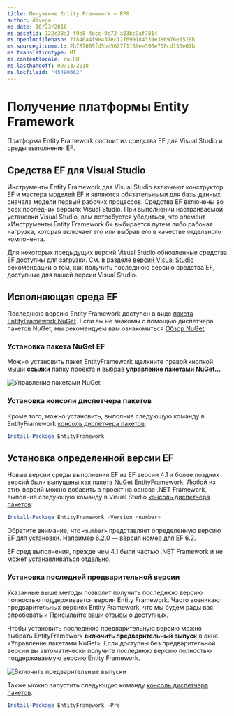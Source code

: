 ```yaml
---
title: Получение Entity Framework — EF6
author: divega
ms.date: 10/23/2016
ms.assetid: 122c38a2-f9e8-4ecc-9c72-a83bc9af7814
ms.openlocfilehash: 7f840a4f9e437ec12f699184339e386976e1528b
ms.sourcegitcommit: 2b787009fd5be5627f1189ee396e708cd130e07b
ms.translationtype: MT
ms.contentlocale: ru-RU
ms.lasthandoff: 09/13/2018
ms.locfileid: "45490662"
---
```

# <a name="get-entity-framework"></a>Получение платформы Entity Framework
Платформа Entity Framework состоит из средства EF для Visual Studio и среды выполнения EF.

## <a name="ef-tools-for-visual-studio"></a>Средства EF для Visual Studio

Инструменты Entity Framework для Visual Studio включают конструктор EF и мастера моделей EF и являются обязательными для базы данных сначала модели первый рабочих процессов. Средства EF включены во всех последних версиях Visual Studio. При выполнении настраиваемой установки Visual Studio, вам потребуется убедиться, что элемент «Инструменты Entity Framework 6» выбирается путем либо рабочая нагрузка, которая включает его или выбрав его в качестве отдельного компонента.

Для некоторых предыдущих версий Visual Studio обновленные средства EF доступны для загрузки. См. в разделе [версий Visual Studio](~/ef6/what-is-new/visual-studio.md) рекомендации о том, как получить последнюю версию средства EF, доступные для вашей версии Visual Studio.

## <a name="ef-runtime"></a>Исполняющая среда EF

Последнюю версию Entity Framework доступен в виде [пакета EntityFramework NuGet](http://nuget.org/packages/EntityFramework/). Если вы не знакомы с помощью диспетчера пакетов NuGet, мы рекомендуем вам ознакомиться [Обзор NuGet](https://docs.microsoft.com/nuget/consume-packages/overview-and-workflow).

### <a name="installing-the-ef-nuget-package"></a>Установка пакета NuGet EF

Можно установить пакет EntityFramework щелкните правой кнопкой мыши **ссылки** папку проекта и выбрав **управление пакетами NuGet...**

![Управление пакетами NuGet](~/ef6/media/managenugetpackages.png)

### <a name="installing-from-package-manager-console"></a>Установка консоли диспетчера пакетов

Кроме того, можно установить, выполнив следующую команду в EntityFramework [консоль диспетчера пакетов](http://docs.nuget.org/docs/start-here/using-the-package-manager-console).

``` powershell
Install-Package EntityFramework
```

## <a name="installing-a-specific-version-of-ef"></a>Установка определенной версии EF

Новые версии среды выполнения EF из EF версии 4.1 и более поздних версий были выпущены как [пакета NuGet EntityFramework](https://www.nuget.org/packages/EntityFramework/). Любой из этих версий можно добавить в проект на основе .NET Framework, выполнив следующую команду в Visual Studio [консоль диспетчера пакетов](http://docs.nuget.org/docs/start-here/using-the-package-manager-console):

``` powershell
Install-Package EntityFramework -Version <number>
```

Обратите внимание, что `<number>` представляет определенную версию EF для установки. Например 6.2.0 — версия номер для EF 6.2.   

EF сред выполнения, прежде чем 4.1 были частью .NET Framework и не может устанавливаться отдельно.

### <a name="installing-the-latest-preview"></a>Установка последней предварительной версии

Указанные выше методы позволит получить последнюю версию полностью поддерживается версия Entity Framework. Часто возникают предварительных версиях Entity Framework, что мы будем рады вас опробовать и Присылайте ваши отзывы о доступных.

Чтобы установить последнюю предварительную версию можно выбрать EntityFramework **включить предварительный выпуск** в окне «Управление пакетами NuGet». Если доступны без предварительной версии вы автоматически получите последнюю версию полностью поддерживаемую версию Entity Framework.

![Включить предварительные выпуски](~/ef6/media/includeprerelease.png)

Также можно запустить следующую команду [консоль диспетчера пакетов](http://docs.nuget.org/docs/start-here/using-the-package-manager-console).

``` powershell
Install-Package EntityFramework -Pre
```
